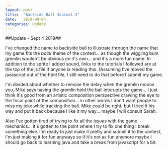 ```yaml
---
layout: post
title:  "Backside Ball Journal 2"
date:   2019-09-04
categories: Update
---
```

##Update - Sept 4 2019##

  I've changed the name to backside ball to illustrate through the name that my game fits the *back* theme of the contest... as though the wiggling bum gremlin wouldn't be obvious on it's own... and it's a more fun name. In addition to the sprite I added sound, links to the tutorials I followed are at the top of the js file if anyone is reading this. (Assuming I've moved the javascript out of the html file, I still need to do that before I submit my game. 
  
  I'm divided about whether to remove the delay when the gremlin moons you, Mike says having the gremlin hold the ball interupts the game... I just think it's good from an artistic composition perspective drawing the eye to the focal point of the composition... in other words I don't want people to miss my joke while tracking the ball. Mike could be right, but I tried it his way and put it back because I like it my way... maybe I will consult Sarah. 

  Also I've gotten tired of trying to fix all the *issues* with the game mechanics... it's gotten to the point where I try to fix one thing I break something else.  I'm ready to just make it pretty and submit it to the contest, I'm just making it for fun anyways so if it's not as fun anymore maybe I should go back to learning java and take a break from javascript for a bit. 
  
   
